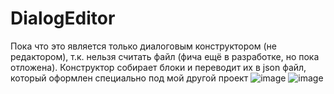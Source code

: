 # DialogEditor
 
Пока что это является только диалоговым конструктором (не редактором), т.к. нельзя считать файл (фича ещё в разработке, но пока отложена). 
Конструктор собирает блоки и переводит их в json файл, который оформлен специально под мой другой проект
![image](https://user-images.githubusercontent.com/48183867/192597367-74a21483-7432-4731-8bff-4e9a77d0b501.png)
![image](https://user-images.githubusercontent.com/48183867/192597960-0d94fa50-adf4-46fb-8535-f01c8e1c9d55.png)
